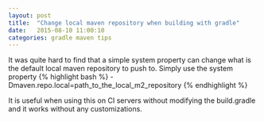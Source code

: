 ```yaml
---
layout: post
title:  "Change local maven repository when building with gradle"
date:   2015-08-10 11:00:10
categories: gradle maven tips
---
```

It was quite hard to find that a simple system property can change what is the default local maven repository to push to.
Simply use the system property
{% highlight bash %}
-Dmaven.repo.local=path_to_the_local_m2_repository
{% endhighlight %}

It is useful when using this on CI servers without modifying the build.gradle and it works without any customizations.
